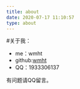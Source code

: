 ```yaml
---
title: about
date: 2020-07-17 11:10:57
type: about
---
```


#关于我：  

- me：wmht
- github:[wmht](https://github.com/wmht)
- QQ：1933306137  

有问题请QQ留言。